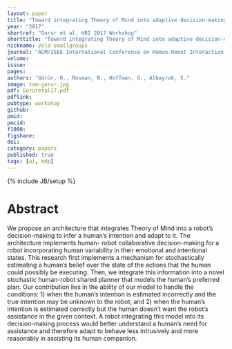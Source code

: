 ```yaml
---
layout: paper
title: "Toward integrating Theory of Mind into adaptive decision-making of social robots to understand human intention"
year: "2017"
shortref: "Gorur et al. HRI 2017 Workshop"
shorttitle: "Toward integrating Theory of Mind into adaptive decision-making of social robots to understand human intention"
nickname: yolo-smallgroups
journal: "ACM/IEEE International Conference on Human-Robot Interaction (HRI) Workshop on the Role of Intentions in HRI"
volume: 
issue: 
pages: 
authors: "Görür, O., Rosman, B., Hoffman, G., Albayrak, S."
image: tom-gorur.jpg
pdf: Goruretal17.pdf
pdflink:
pubtype: workshop
github: 
pmid:  
pmcid: 
f1000: 
figshare: 
doi: 
category: papers
published: true
tags: [ai, mdp]
---
```

{% include JB/setup %}

# Abstract 

We propose an architecture that integrates Theory of Mind into a robot’s decision-making to infer a human’s intention and adapt to it. The architecture implements human- robot collaborative decision-making for a robot incorporating human variability in their emotional and intentional states. This research first implements a mechanism for stochastically estimating a human’s belief over the state of the actions that the human could possibly be executing. Then, we integrate this information into a novel stochastic human-robot shared planner that models the human’s preferred plan. Our contribution lies in the ability of our model to handle the conditions: 1) when the human’s intention is estimated incorrectly and the true intention may be unknown to the robot, and 2) when the human’s intention is estimated correctly but the human doesn’t want the robot’s assistance in the given context. A robot integrating this model into its decision-making process would better understand a human’s need for assistance and therefore adapt to behave less intrusively and more reasonably in assisting its human companion.